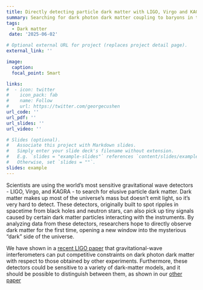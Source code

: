 ```yaml
---
title: Directly detecting particle dark matter with LIGO, Virgo and KAGRA
summary: Searching for dark photon dark matter coupling to baryons in the LIGO mirrors
tags:
  - Dark matter
 date: '2025-06-02'

# Optional external URL for project (replaces project detail page).
external_link: ''

image:
  caption: 
  focal_point: Smart

links:
#  - icon: twitter
#    icon_pack: fab
#    name: Follow
#    url: https://twitter.com/georgecushen
url_code: ''
url_pdf: ''
url_slides: ''
url_video: ''

# Slides (optional).
#   Associate this project with Markdown slides.
#   Simply enter your slide deck's filename without extension.
#   E.g. `slides = "example-slides"` references `content/slides/example-slides.md`.
#   Otherwise, set `slides = ""`.
slides: example
---
```


Scientists are using the world’s most sensitive gravitational wave detectors - LIGO, Virgo, and KAGRA - to search for elusive particle dark matter. Dark matter makes up most of the universe’s mass but doesn’t emit light, so it’s very hard to detect. These detectors, originally built to spot ripples in spacetime from black holes and neutron stars, can also pick up tiny signals caused by certain dark matter particles interacting with the instruments. By analyzing data from these detectors, researchers hope to directly observe dark matter for the first time, opening a new window into the mysterious “dark” side of the universe.

 We have shown in a [recent LIGO  paper](https://arxiv.org/abs/2105.13085) that gravitational-wave interferometers can put competitive constraints on dark photon dark matter with respect to those obtained by other experiments. Furthermore, these detectors could be sensitive to a variety of dark-matter models, and it should be possible to distinguish between them, as shown in our [other paper](https://arxiv.org/abs/2204.03814) 
